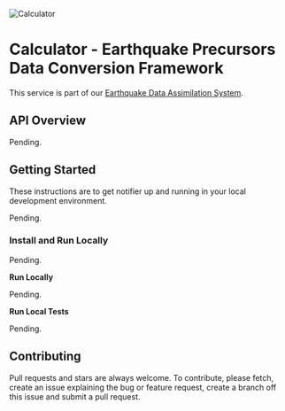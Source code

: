 ![Calculator](./docs/notifier_logo.png)
# Calculator - Earthquake Precursors Data Conversion Framework

This service is part of our [Earthquake Data Assimilation System](https://github.com/encresearch/data-assimilation-system).

## API Overview

Pending.

## Getting Started
These instructions are to get notifier up and running in your local development environment.

Pending.

### Install and Run Locally

Pending.

**Run Locally**

Pending.

**Run Local Tests**

Pending.


## Contributing
Pull requests and stars are always welcome. To contribute, please fetch, create an issue explaining the bug or feature request, create a branch off this issue and submit a pull request.

